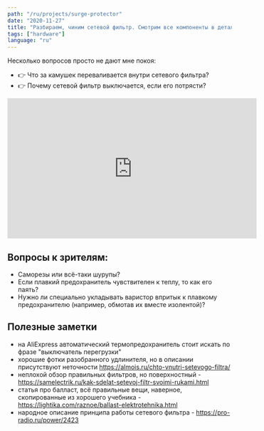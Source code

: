 ```yaml
---
path: "/ru/projects/surge-protector"
date: "2020-11-27"
title: "Разбираем, чиним сетевой фильтр. Смотрим все компоненты в деталях"
tags: ["hardware"]
language: "ru"
---
```


Несколько вопросов просто не дают мне покоя:

- 👉 Что за камушек переваливается внутри сетевого фильтра?
- 👉 Почему сетевой фильтр выключается, если его потрясти?

<iframe width="560" height="315" src="https://www.youtube-nocookie.com/embed/RWBzL9i24ro" frameborder="0" allow="accelerometer; autoplay; clipboard-write; encrypted-media; gyroscope; picture-in-picture" allowfullscreen></iframe>

## Вопросы к зрителям:

- Саморезы или всё-таки шурупы?
- Если плавкий предохранитель чувствителен к теплу, то как его паять?
- Нужно ли специально укладывать варистор впритык к плавкому предохранителю (например, обмотав их вместе изолентой)?

## Полезные заметки

- на AliExpress автоматический термопредохранитель стоит искать по фразе "выключатель перегрузки"
- хорошие фотки разобранного удлинителя, но в описании присутствуют неточности https://almois.ru/chto-vnutri-setevogo-filtra/
- неплохой обзор правильных фильтров, но поверхностный - https://samelectrik.ru/kak-sdelat-setevoj-filtr-svoimi-rukami.html
- статья про балласт, всё правильные вещи, наверное, скопированные из хорошего учебника - https://lightika.com/raznoe/ballast-elektrotehnika.html
- народное описание принципа работы сетевого фильтра - https://pro-radio.ru/power/2423
